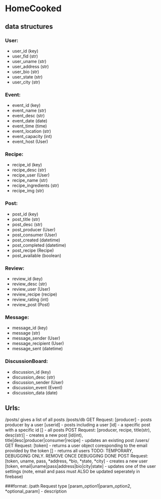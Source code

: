 # HomeCooked

## data structures
### User:
- user_id               (key)
- user_fid              (str)
- user_uname            (str)
- user_address          (str)
- user_bio              (str)
- user_state            (str)
- user_city             (str)

### Event:
- event_id              (key)
- event_name            (str)
- event_desc            (str)
- event_date            (date)
- event_time            (time)
- event_location        (str)
- event_capacity        (int)
- event_host            (User)

### Recipe:
- recipe_id             (key)
- recipe_desc           (str)
- recipe_user           (User)
- recipe_name           (str)
- recipe_ingredients    (str)
- recipe_img            (str)

### Post:
- post_id               (key)
- post_title            (str)
- post_desc             (str)
- post_producer         (User)
- post_consumer         (User)
- post_created          (datetime)
- post_completed        (datetime)
- post_recipe           (Recipe)
- post_available        (boolean)

### Review:
- review_id             (key)
- review_desc           (str)
- review_user           (User)
- review_recipe         (recipe)
- review_rating         (int)
- review_post           (Post)

### Message:
- message_id            (key)
- message               (str)
- message_sender        (User)
- message_recipient     (User)
- message_sent          (datetime)

### DiscussionBoard:
- discussion_id         (key)
- discussion_desc       (str)
- discussion_sender     (User)
- discussion_event      (Event)
- discussion_data       (date)

## Urls:
/posts/      gives a list of all posts
/posts/db
    GET Request:
        [producer] - posts producer by a user
        [userid] - posts including a user
        [id] - a specific post with a specific id
        [] - all posts
    POST Request:
        [producer, recipe, title(str), desc(str)] - creates a new post
        [id(int), title|desc|producer|consumer|recipe] - updates an existing post
/users/
    GET Request:
        [token] - returns a user object coresponding to the email provided by the token
        [] - returns all users TODO: TEMPORARY, DEBUGGING ONLY. REMOVE ONCE DEBUGGING DONE
    POST Request:
        [token, uname, pass, *address, *bio, *state, *city] - creates a new user
        [token, email|uname|pass|address|bio|city|state] - updates one of the user settings (note, email and pass must ALSO be updated seperately in firebase)

###format:
/path
    Request type
        [param_option1|param_option2, *optional_param] - description